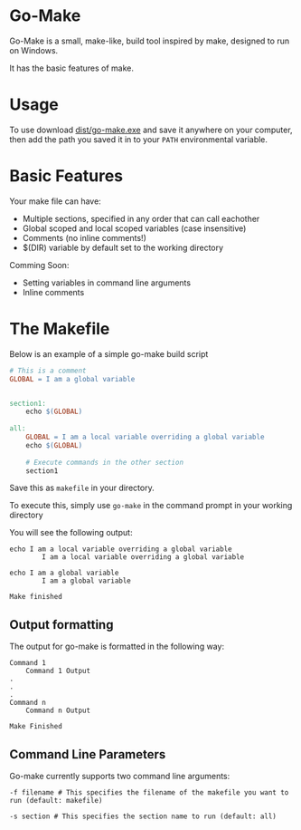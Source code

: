 # Go-Make 
Go-Make is a small, make-like, build tool inspired by make, designed to run on Windows. 

It has the basic features of make. 

# Usage 
To use download [dist/go-make.exe](dist/go-make.exe) and save it anywhere on your computer, then add the path you saved it in to your `PATH` environmental variable. 

# Basic Features 
Your make file can have: 
* Multiple sections, specified in any order that can call eachother 
* Global scoped and local scoped variables (case insensitive)
* Comments (no inline comments!)
* $(DIR) variable by default set to the working directory

Comming Soon: 
* Setting variables in command line arguments 
* Inline comments 



# The Makefile 
Below is an example of a simple go-make build script 
```makefile 
# This is a comment 
GLOBAL = I am a global variable 


section1: 
	echo $(GLOBAL)
	
all: 
	GLOBAL = I am a local variable overriding a global variable 
	echo $(GLOBAL)
	
	# Execute commands in the other section 
	section1 
```
Save this as `makefile` in your directory.

To execute this, simply use 
`go-make` in the command prompt in your working directory 


You will see the following output: 
```
echo I am a local variable overriding a global variable
        I am a local variable overriding a global variable

echo I am a global variable
        I am a global variable

Make finished
```

## Output formatting 
The output for go-make is formatted in the following way: 
```
Command 1 
	Command 1 Output 
.
.
.
Command n 
	Command n Output 

Make Finished 
```


## Command Line Parameters 
Go-make currently supports two command line arguments: 
```
-f filename # This specifies the filename of the makefile you want to run (default: makefile)

-s section # This specifies the section name to run (default: all)
```

